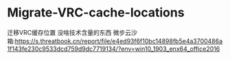# Migrate-VRC-cache-locations
迁移VRC缓存位置
没啥技术含量的东西
微步云沙箱:https://s.threatbook.cn/report/file/e4ed93f6f10bc14898fb5e4a3700486a1f143fe230c9533dcd759d9dc7719134/?env=win10_1903_enx64_office2016
